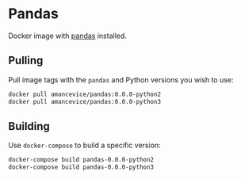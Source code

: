 # Pandas

Docker image with [pandas](https://github.com/pandas-dev/pandas) installed.

## Pulling

Pull image tags with the `pandas` and Python versions you wish to use:

```bash
docker pull amancevice/pandas:0.0.0-python2
docker pull amancevice/pandas:0.0.0-python3
```

## Building

Use `docker-compose` to build a specific version:

```bash
docker-compose build pandas-0.0.0-python2
docker-compose build pandas-0.0.0-python3
```

